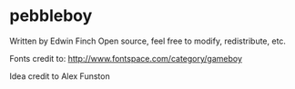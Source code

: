 pebbleboy
=========
Written by Edwin Finch
Open source, feel free to modify, redistribute, etc.

Fonts credit to: http://www.fontspace.com/category/gameboy

Idea credit to Alex Funston
